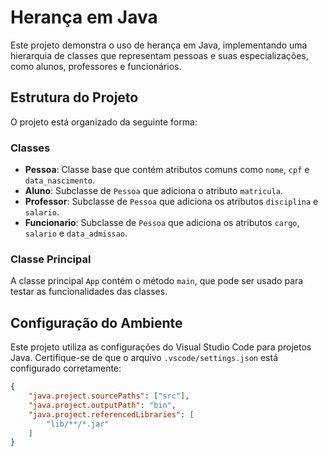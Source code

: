 # Herança em Java

Este projeto demonstra o uso de herança em Java, implementando uma hierarquia de classes que representam pessoas e suas especializações, como alunos, professores e funcionários.

## Estrutura do Projeto

O projeto está organizado da seguinte forma:


### Classes

- **Pessoa**: Classe base que contém atributos comuns como `nome`, `cpf` e `data_nascimento`.
- **Aluno**: Subclasse de `Pessoa` que adiciona o atributo `matricula`.
- **Professor**: Subclasse de `Pessoa` que adiciona os atributos `disciplina` e `salario`.
- **Funcionario**: Subclasse de `Pessoa` que adiciona os atributos `cargo`, `salario` e `data_admissao`.

### Classe Principal

A classe principal `App` contém o método `main`, que pode ser usado para testar as funcionalidades das classes.

## Configuração do Ambiente

Este projeto utiliza as configurações do Visual Studio Code para projetos Java. Certifique-se de que o arquivo `.vscode/settings.json` está configurado corretamente:

```json
{
    "java.project.sourcePaths": ["src"],
    "java.project.outputPath": "bin",
    "java.project.referencedLibraries": [
        "lib/**/*.jar"
    ]
}
